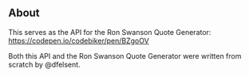 ## About

This serves as the API for the Ron Swanson Quote Generator: https://codepen.io/codebiker/pen/BZgoOV

Both this API and the Ron Swanson Quote Generator were written from scratch by @dfelsent.